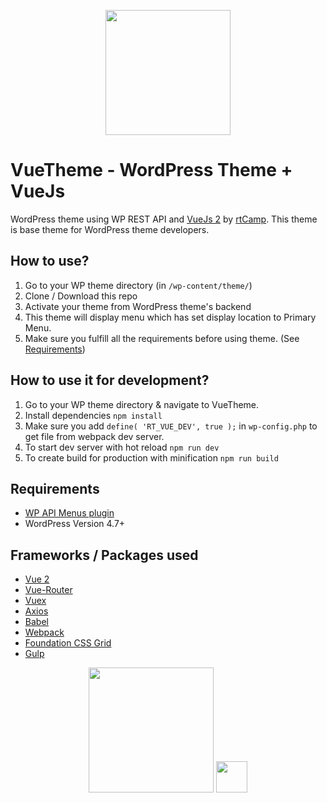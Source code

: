 <p align="center">
<a href="https://rtcamp.com" target="_blank"><img width="200"src="https://rtcamp.com/wp-content/uploads/2016/06/rtcamp-logo.svg"></a>
</p>


# VueTheme - WordPress Theme + VueJs
WordPress theme using WP REST API and [VueJs 2](http://vuejs.org) by [rtCamp](https://rtcamp.com).
This theme is base theme for WordPress theme developers.

## How to use?
1. Go to your WP theme directory (in `/wp-content/theme/`)
2. Clone / Download this repo
3. Activate your theme from WordPress theme's backend
4. This theme will display menu which has set display location to Primary Menu. 
5. Make sure you fulfill all the requirements before using theme. (See [Requirements](#requirements))

## How to use it for development?
1. Go to your WP theme directory & navigate to VueTheme.
2. Install dependencies `npm install`
1. Make sure you add `define( 'RT_VUE_DEV', true );` in `wp-config.php` to get file from webpack dev server.
3. To start dev server with hot reload `npm run dev`
4. To create build for production with minification `npm run build`

## Requirements
* [WP API Menus plugin](https://wordpress.org/plugins/wp-api-menus/)
* WordPress Version 4.7+

## Frameworks / Packages used
* [Vue 2](http://vuejs.org)
* [Vue-Router](https://github.com/vuejs/vue-router)
* [Vuex](https://github.com/vuejs/vuex)
* [Axios](https://github.com/mzabriskie/axios)
* [Babel](https://babeljs.io)
* [Webpack](https://webpack.js.org/)
* [Foundation CSS Grid](http://foundation.zurb.com/grid.html)
* [Gulp](http://gulpjs.com/)

<p align="center">
<a href="https://wordpress.org" target="_blank"><img width="200"src="https://s.w.org/about/images/logos/wordpress-logo-hoz-rgb.png"></a>
<a href="https://vuejs.org" target="_blank"><img width="50"src="https://vuejs.org/images/logo.png"></a>
</p>
